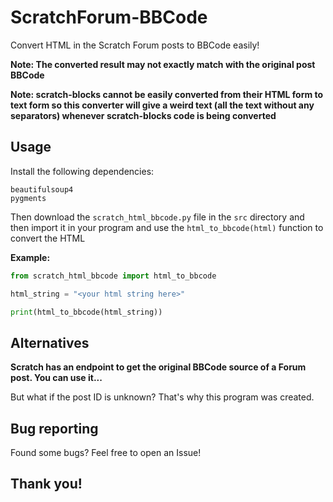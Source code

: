 # ScratchForum-BBCode

Convert HTML in the Scratch Forum posts to BBCode easily!

**Note: The converted result may not exactly match with the original post BBCode**

**Note: scratch-blocks cannot be easily converted from their HTML form to text form so this converter will give a weird
text (all the text without any separators) whenever scratch-blocks code is being converted**

## Usage

Install the following dependencies:
```
beautifulsoup4
pygments
```

Then download the `scratch_html_bbcode.py` file in the `src` directory and then import it in your program and use
the `html_to_bbcode(html)` function to convert the HTML

**Example:**

```python
from scratch_html_bbcode import html_to_bbcode

html_string = "<your html string here>"

print(html_to_bbcode(html_string))
```

## Alternatives

**Scratch has an endpoint to get the original BBCode source of a Forum post. You can use it...**

But what if the post ID is unknown? That's why this program was created.

## Bug reporting

Found some bugs? Feel free to open an Issue!

## Thank you!